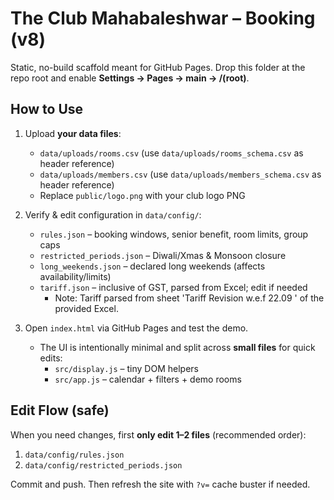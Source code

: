# The Club Mahabaleshwar – Booking (v8)

Static, no-build scaffold meant for GitHub Pages. Drop this folder at the repo root and enable **Settings → Pages → main → /(root)**.

## How to Use

1. Upload **your data files**:
   - `data/uploads/rooms.csv` (use `data/uploads/rooms_schema.csv` as header reference)
   - `data/uploads/members.csv` (use `data/uploads/members_schema.csv` as header reference)
   - Replace `public/logo.png` with your club logo PNG

2. Verify & edit configuration in `data/config/`:
   - `rules.json` – booking windows, senior benefit, room limits, group caps
   - `restricted_periods.json` – Diwali/Xmas & Monsoon closure
   - `long_weekends.json` – declared long weekends (affects availability/limits)
   - `tariff.json` – inclusive of GST, parsed from Excel; edit if needed
     - Note: Tariff parsed from sheet 'Tariff Revision w.e.f 22.09 ' of the provided Excel.

3. Open `index.html` via GitHub Pages and test the demo.
   - The UI is intentionally minimal and split across **small files** for quick edits:
     - `src/display.js` – tiny DOM helpers
     - `src/app.js` – calendar + filters + demo rooms

## Edit Flow (safe)

When you need changes, first **only edit 1–2 files** (recommended order):
1. `data/config/rules.json`
2. `data/config/restricted_periods.json`

Commit and push. Then refresh the site with `?v=` cache buster if needed.
